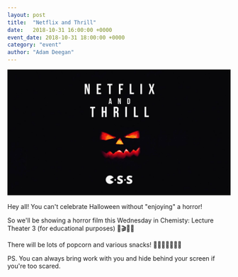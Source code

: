 ```yaml
---
layout: post
title:  "Netflix and Thrill"
date:   2018-10-31 16:00:00 +0000
event_date: 2018-10-31 18:00:00 +0000
category: "event"
author: "Adam Deegan"
---
```


[![](/assets/images/contrib/events/2018-10-halloween/cover.jpg)](https://www.facebook.com/events/257145254998782/)

Hey all! You can't celebrate Halloween without "enjoying" a horror!

So we'll be showing a horror film this Wednesday in Chemisty: Lecture Theater 3 (for educational purposes)
🎥🎬🧛🧛‍

There will be lots of popcorn and various snacks!
🍿🍿🥨🍧🍰🍬🍭

PS. You can always bring work with you and hide behind your screen if you're too scared.